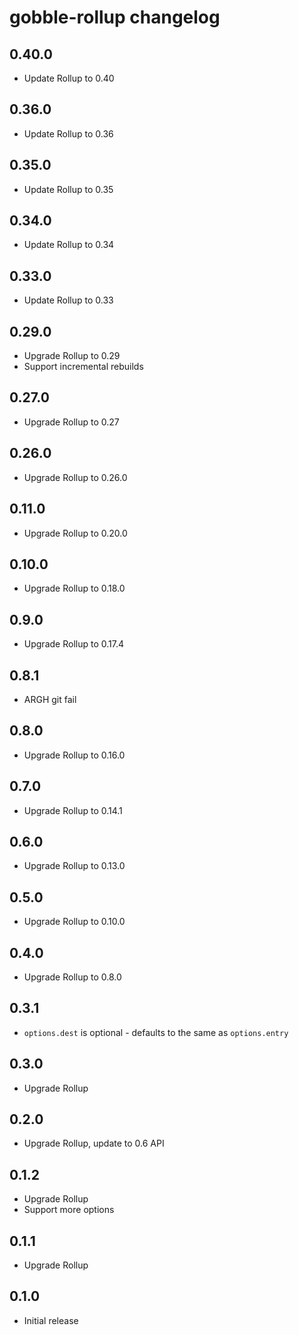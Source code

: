 # gobble-rollup changelog

## 0.40.0

* Update Rollup to 0.40

## 0.36.0

* Update Rollup to 0.36

## 0.35.0

* Update Rollup to 0.35

## 0.34.0

* Update Rollup to 0.34

## 0.33.0

* Update Rollup to 0.33

## 0.29.0

* Upgrade Rollup to 0.29
* Support incremental rebuilds

## 0.27.0

* Upgrade Rollup to 0.27

## 0.26.0

* Upgrade Rollup to 0.26.0

## 0.11.0

* Upgrade Rollup to 0.20.0

## 0.10.0

* Upgrade Rollup to 0.18.0

## 0.9.0

* Upgrade Rollup to 0.17.4

## 0.8.1

* ARGH git fail

## 0.8.0

* Upgrade Rollup to 0.16.0

## 0.7.0

* Upgrade Rollup to 0.14.1

## 0.6.0

* Upgrade Rollup to 0.13.0

## 0.5.0

* Upgrade Rollup to 0.10.0

## 0.4.0

* Upgrade Rollup to 0.8.0

## 0.3.1

* `options.dest` is optional - defaults to the same as `options.entry`

## 0.3.0

* Upgrade Rollup

## 0.2.0

* Upgrade Rollup, update to 0.6 API

## 0.1.2

* Upgrade Rollup
* Support more options

## 0.1.1

* Upgrade Rollup

## 0.1.0

* Initial release
